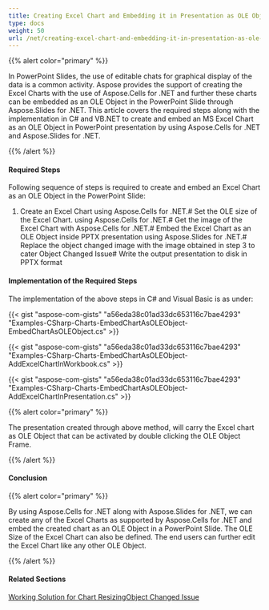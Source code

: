 ```yaml
---
title: Creating Excel Chart and Embedding it in Presentation as OLE Object
type: docs
weight: 50
url: /net/creating-excel-chart-and-embedding-it-in-presentation-as-ole-object/
---
```


{{% alert color="primary" %}} 

In PowerPoint Slides, the use of editable chats for graphical display of the data is a common activity. Aspose provides the support of creating the Excel Charts with the use of Aspose.Cells for .NET and further these charts can be embedded as an OLE Object in the PowerPoint Slide through Aspose.Slides for .NET. This article covers the required steps along with the implementation in C# and VB.NET to create and embed an MS Excel Chart as an OLE Object in PowerPoint presentation by using Aspose.Cells for .NET and Aspose.Slides for .NET.

{{% /alert %}} 
#### **Required Steps**
Following sequence of steps is required to create and embed an Excel Chart as an OLE Object in the PowerPoint Slide:

1. Create an Excel Chart using Aspose.Cells for .NET.# Set the OLE size of the Excel Chart. using Aspose.Cells for .NET.# Get the image of the Excel Chart with Aspose.Cells for .NET.# Embed the Excel Chart as an OLE Object inside PPTX presentation using Aspose.Slides for .NET.# Replace the object changed image with the image obtained in step 3 to cater Object Changed Issue# Write the output presentation to disk in PPTX format
#### **Implementation of the Required Steps**
The implementation of the above steps in C# and Visual Basic is as under:

{{< gist "aspose-com-gists" "a56eda38c01ad33dc653116c7bae4293" "Examples-CSharp-Charts-EmbedChartAsOLEObject-EmbedChartAsOLEObject.cs" >}}

{{< gist "aspose-com-gists" "a56eda38c01ad33dc653116c7bae4293" "Examples-CSharp-Charts-EmbedChartAsOLEObject-AddExcelChartInWorkbook.cs" >}}

{{< gist "aspose-com-gists" "a56eda38c01ad33dc653116c7bae4293" "Examples-CSharp-Charts-EmbedChartAsOLEObject-AddExcelChartInPresentation.cs" >}}





{{% alert color="primary" %}} 

The presentation created through above method, will carry the Excel chart as OLE Object that can be activated by double clicking the OLE Object Frame.

{{% /alert %}} 
#### **Conclusion**
{{% alert color="primary" %}} 

By using Aspose.Cells for .NET along with Aspose.Slides for .NET, we can create any of the Excel Charts as supported by Aspose.Cells for .NET and embed the created chart as an OLE Object in a PowerPoint Slide. The OLE Size of the Excel Chart can also be defined. The end users can further edit the Excel Chart like any other OLE Object.

{{% /alert %}} 
#### **Related Sections**
[Working Solution for Chart Resizing](/slides/net/working-solution-for-chart-resizing-in-pptx/)[Object Changed Issue](/slides/net/updating-ole-objects-automatically-using-ms-powerpoint-add-in/)
